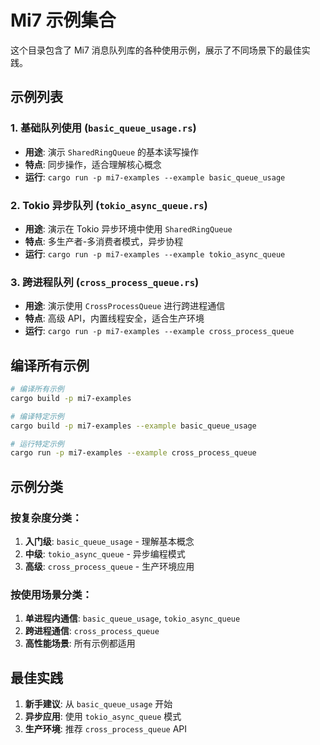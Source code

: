 # Mi7 示例集合

这个目录包含了 Mi7 消息队列库的各种使用示例，展示了不同场景下的最佳实践。

## 示例列表

### 1. 基础队列使用 (`basic_queue_usage.rs`)
- **用途**: 演示 `SharedRingQueue` 的基本读写操作
- **特点**: 同步操作，适合理解核心概念
- **运行**: `cargo run -p mi7-examples --example basic_queue_usage`

### 2. Tokio 异步队列 (`tokio_async_queue.rs`)
- **用途**: 演示在 Tokio 异步环境中使用 `SharedRingQueue`
- **特点**: 多生产者-多消费者模式，异步协程
- **运行**: `cargo run -p mi7-examples --example tokio_async_queue`

### 3. 跨进程队列 (`cross_process_queue.rs`)
- **用途**: 演示使用 `CrossProcessQueue` 进行跨进程通信
- **特点**: 高级 API，内置线程安全，适合生产环境
- **运行**: `cargo run -p mi7-examples --example cross_process_queue`

## 编译所有示例

```bash
# 编译所有示例
cargo build -p mi7-examples

# 编译特定示例
cargo build -p mi7-examples --example basic_queue_usage

# 运行特定示例
cargo run -p mi7-examples --example cross_process_queue
```

## 示例分类

### 按复杂度分类：
1. **入门级**: `basic_queue_usage` - 理解基本概念
2. **中级**: `tokio_async_queue` - 异步编程模式
3. **高级**: `cross_process_queue` - 生产环境应用

### 按使用场景分类：
1. **单进程内通信**: `basic_queue_usage`, `tokio_async_queue`
2. **跨进程通信**: `cross_process_queue`
3. **高性能场景**: 所有示例都适用

## 最佳实践

1. **新手建议**: 从 `basic_queue_usage` 开始
2. **异步应用**: 使用 `tokio_async_queue` 模式
3. **生产环境**: 推荐 `cross_process_queue` API